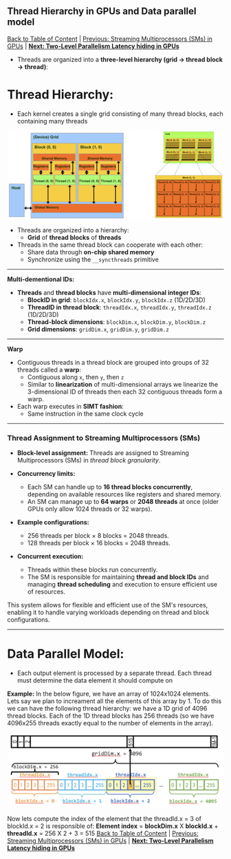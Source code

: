 ## Thread Hierarchy in GPUs and Data parallel model 
[Back to Table of Content](../../Readme.md) |  [Previous: Streaming Multiprocessors (SMs) in GPUs](4.streaming_multiprocessors.md) | **[Next: Two-Level Parallelism Latency hiding in GPUs](6.two_level_parallelism.md)**

- Threads are organized into a **three-level hierarchy (grid -> thread block -> thread)**:
# Thread Hierarchy:
  - Each kernel creates a single grid consisting of many thread blocks, each containing many threads

![GPU-threads-hierarchy](./imgs/thread-hier.png)

- Threads are organized into a hierarchy:
  - **Grid** of **thread blocks** of **threads**
- Threads in the same thread block can cooperate with each other:
  - Share data through **on-chip shared memory**
  - Synchronize using the `__syncthreads` primitive

---
**Multi-dementional IDs:**
- **Threads** and **thread blocks** have **multi-dimensional integer IDs**:
  - **BlockID in grid**: `blockIdx.x`, `blockIdx.y`, `blockIdx.z` (1D/2D/3D)
  - **ThreadID in thread block**: `threadIdx.x`, `threadIdx.y`, `threadIdx.z` (1D/2D/3D)
  - **Thread-block dimensions**: `blockDim.x`, `blockDim.y`, `blockDim.z`
  - **Grid dimensions**: `gridDim.x`, `gridDim.y`, `gridDim.z`

---
**Warp**
- Contiguous threads in a thread block are grouped into groups of 32 threads called a **warp**:
  - Contiguous along `x`, then `y`, then `z`
  - Similar to **linearization** of multi-dimensional arrays we linearize the 3-dimensional ID of threads then each 32 contiguous threads form a warp.
- Each warp executes in **SIMT fashion**:
  - Same instruction in the same clock cycle

---
### Thread Assignment to Streaming Multiprocessors (SMs)

- **Block-level assignment:** Threads are assigned to Streaming Multiprocessors (SMs) in *thread block granularity*. 
  
- **Concurrency limits:**
  - Each SM can handle up to **16 thread blocks concurrently**, depending on available resources like registers and shared memory.
  - An SM can manage up to **64 warps** or **2048 threads** at once (older GPUs only allow 1024 threads or 32 warps).

- **Example configurations:**
  - 256 threads per block × 8 blocks = 2048 threads.
  - 128 threads per block × 16 blocks = 2048 threads.

- **Concurrent execution:** 
  - Threads within these blocks run concurrently.
  - The SM is responsible for maintaining **thread and block IDs** and managing **thread scheduling** and execution to ensure efficient use of resources.

This system allows for flexible and efficient use of the SM's resources, enabling it to handle varying workloads depending on thread and block configurations.

---
# Data Parallel Model: 
- Each output element is processed by a separate thread. Each thread must determine the data element it should compute on

**Example:** In the below figure, we have an array of 1024x1024 elements. Lets say we plan to increament all the elements of this array by 1. To do this we can have the following thread hierarchy: we have a 1D grid of 4096 thread blocks. Each of the 1D thread blocks has 256 threads (so we have 4096x255 threads exactly equal to the number of elements in the array).    

![data-parallel-model-example](./imgs/data-paralell-model-example.png)

Now lets compute the index of the element that the threadId.x = 3 of blockId.x = 2 is responsible of:
**Element index** = **blockDim.x** X **blockId.x** + **threadId.x** = 256 X 2 + 3 = 515
[Back to Table of Content](../../Readme.md) |  [Previous: Streaming Multiprocessors (SMs) in GPUs](4.streaming_multiprocessors.md) | **[Next: Two-Level Parallelism Latency hiding in GPUs](6.two_level_parallelism.md)**